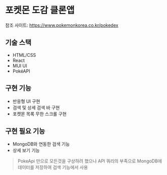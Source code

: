 # 포켓몬 도감 클론앱
참조 사이트: https://www.pokemonkorea.co.kr/pokedex

## 기술 스택
- HTML/CSS
- React
- MUI UI
- PokéAPI

## 구현 기능
- 반응형 UI 구현
- 검색 및 상세 검색 바 구현
- 포켓몬 목록 무한 스크롤 구현


## 구현 필요 기능
- MongoDB와 연동한 검색 기능
- 상세 보기 기능



> PokeApi 만으로 모든것을 구상하려 했으나 API 쿼리의 부족으로 MongoDB에 데이터를 저장하여 검색 기능에서 사용